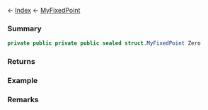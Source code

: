 ← [Index](Api-Index) ← [MyFixedPoint](VRage.MyFixedPoint)

### Summary

```csharp
private public private public sealed struct.MyFixedPoint Zero
```

### Returns

### Example

### Remarks

